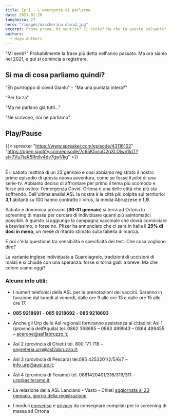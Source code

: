 ```yaml
---
title: Ep.1 - L'emergenza di parlarne
date: 2021-01-26
lunghezza: 27
hero: "/images/mascherina david.jpg"
excerpt: Prova prova. Mi sentite? Ci siete? Ma che fa questo pulsante? Ah ora mi sentite! Ok.
authors:
  - Hugo Authors
---
```


"Mi senti?" Probabilmente la frase più detta nell'anno passato. Ma ora siamo nel 2021, e qui si comincia a registrare.

<!--more-->

## Si ma di cosa parliamo quindi?

"Eh purtroppo di covid Gianlu" - "Ma una puntata intera?"

"Per forza"

"Ma ne parlano già tutti..."

"Ne scrivono, noi ne parliamo"

## Play/Pause

{{< spreaker "https://www.spreaker.com/episode/43116102" "https://open.spotify.com/episode/7c65K5vluO2qXLOjwn1ldT?si=7Vu7taK5RniIv4dv7gwVkg" >}}

\
È il sabato mattina di un 23 gennaio e così abbiamo registrato il nostro primo episodio di questa nuova avventura, come se fosse il _pilot_ di una serie-tv. Abbiamo deciso di affrontare per primo il tema più scomodo e forse più ostico: l'emergenza Covid. Ortona è una delle città che più sta soffrendo. Dall'ultima analisi ASL la nostra è la città più colpita sul territorio: **3,1** abitanti su 100 hanno contratto il virus, la media Abruzzese è **1,9**.

Sabato e domenica prossimi (**30-31 gennaio**) si terrà ad Ortona lo screening di massa per cercare di individuare quanti più asintomatici possibili. A questo si aggiunge la campagna vaccinale che dovrà cominciare a brevissimo, o forse no. Pfizer ha annunciato che ci sarà in Italia il **29% di dosi in meno**, un mese di ritardo stimato sulla tabella di marcia.

E poi c'è la questione tra sensibilità e specificità dei test. Che cosa vogliono dire?

La variante inglese individuata a Guardiagrele, tradizioni di uccisioni di maiali
e si chiude con una speranza: forse si torna gialli a breve. Ma che colore siamo oggi?

### Alcune info utili:

- I numeri telefonici della ASL per le prenotazioni dei vaccini. Saranno in funzione dal lunedì al venerdì, dalle ore 9 alle ore 13 e dalle ore 15 alle ore 17.

- **085 9218691** - **085 9218692** - **085 9218693**

- Anche gli Urp delle Asl regionali forniranno assistenza ai cittadini:
  Asl 1 (provincia dell’Aquila) tel. 0862 368685 – 0863 499943 – 0864 499455 – acerone@asl1abruzzo.it;
- Asl 2 (provincia di Chieti) tel. 800 171 718 – segreteria.urp@asl2abruzzo.it;
- Asl 3 (provincia di Pescara) tel.085 4253201/2/5/6/7 – info.urp@ausl.pe.it;
- Asl 4 (provincia di Teramo) tel. 0861420401/316/319/311 – urp@aslteramo.it;

- La relazione della ASL Lanciano - Vasto - Chieti [aggiornata al 23 gennaio, giorno della registrazione](http://lnx.asl2abruzzo.it/asl/attachments/article/575/210123-asl2abruzzo_covid19_relazione-settimanale.pdf)

- I moduli [consenso](https://www.comuneortona.ch.it/spider/files/ad2882f6-0c59-424f-9dd3-c7f878f6f16e/MODULO%20CONSENSO.pdf) e [privacy](https://www.comuneortona.ch.it/spider/files/3c323c73-66b3-4173-aafb-a834a01e1147/INFORMATIVA%20TRATTAMENTO%20DATI.pdf) da consegnare compilati per lo screening di massa ad Ortona
